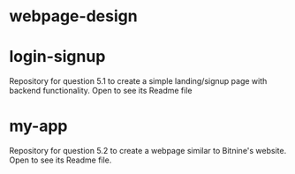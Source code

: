 # webpage-design
# login-signup 
Repository for question 5.1 to create a simple landing/signup page with backend functionality. Open to see its Readme file
# my-app 
Repository for question 5.2 to create a webpage similar to Bitnine's website. Open to see its Readme file.
